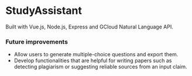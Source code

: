# StudyAssistant
Built with Vue.js, Node.js, Express and GCloud Natural Language API.

### Future improvements
- Allow users to generate multiple-choice questions and export them.
- Develop functionalities that are helpful for writing papers such as detecting plagiarism or suggesting reliable sources from an input claim.
